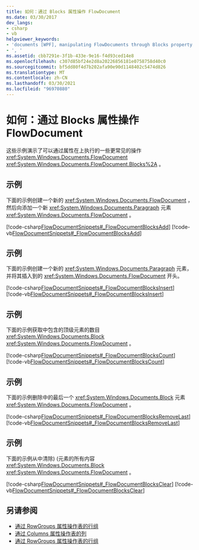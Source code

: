 ```yaml
---
title: 如何：通过 Blocks 属性操作 FlowDocument
ms.date: 03/30/2017
dev_langs:
- csharp
- vb
helpviewer_keywords:
- 'documents [WPF], manipulating FlowDocuments through Blocks property [WPF], , '
- ', '
ms.assetid: cbb7291e-3f1b-433e-9e16-f4d93ced14e8
ms.openlocfilehash: c307d85bf24e2d8a20226856181e0758758d40c0
ms.sourcegitcommit: bf5dd80f4d7b202afa90e90d1148402c5474d826
ms.translationtype: MT
ms.contentlocale: zh-CN
ms.lasthandoff: 03/30/2021
ms.locfileid: "96970880"
---
```

# <a name="how-to-manipulate-a-flowdocument-through-the-blocks-property"></a>如何：通过 Blocks 属性操作 FlowDocument
这些示例演示了可以通过属性在上执行的一些更常见的操作 <xref:System.Windows.Documents.FlowDocument> <xref:System.Windows.Documents.FlowDocument.Blocks%2A> 。  
  
## <a name="example"></a>示例  
 下面的示例创建一个新的 <xref:System.Windows.Documents.FlowDocument> ，然后向添加一个新 <xref:System.Windows.Documents.Paragraph> 元素 <xref:System.Windows.Documents.FlowDocument> 。  
  
 [!code-csharp[FlowDocumentSnippets#_FlowDocumentBlocksAdd](~/samples/snippets/csharp/VS_Snippets_Wpf/FlowDocumentSnippets/CSharp/Window1.xaml.cs#_flowdocumentblocksadd)]
 [!code-vb[FlowDocumentSnippets#_FlowDocumentBlocksAdd](~/samples/snippets/visualbasic/VS_Snippets_Wpf/FlowDocumentSnippets/visualbasic/window1.xaml.vb#_flowdocumentblocksadd)]  
  
## <a name="example"></a>示例  
 下面的示例创建一个新的 <xref:System.Windows.Documents.Paragraph> 元素，并将其插入到的 <xref:System.Windows.Documents.FlowDocument> 开头。  
  
 [!code-csharp[FlowDocumentSnippets#_FlowDocumentBlocksInsert](~/samples/snippets/csharp/VS_Snippets_Wpf/FlowDocumentSnippets/CSharp/Window1.xaml.cs#_flowdocumentblocksinsert)]
 [!code-vb[FlowDocumentSnippets#_FlowDocumentBlocksInsert](~/samples/snippets/visualbasic/VS_Snippets_Wpf/FlowDocumentSnippets/visualbasic/window1.xaml.vb#_flowdocumentblocksinsert)]  
  
## <a name="example"></a>示例  
 下面的示例获取中包含的顶级元素的数目 <xref:System.Windows.Documents.Block> <xref:System.Windows.Documents.FlowDocument> 。  
  
 [!code-csharp[FlowDocumentSnippets#_FlowDocumentBlocksCount](~/samples/snippets/csharp/VS_Snippets_Wpf/FlowDocumentSnippets/CSharp/Window1.xaml.cs#_flowdocumentblockscount)]
 [!code-vb[FlowDocumentSnippets#_FlowDocumentBlocksCount](~/samples/snippets/visualbasic/VS_Snippets_Wpf/FlowDocumentSnippets/visualbasic/window1.xaml.vb#_flowdocumentblockscount)]  
  
## <a name="example"></a>示例  
 下面的示例删除中的最后一个 <xref:System.Windows.Documents.Block> 元素 <xref:System.Windows.Documents.FlowDocument> 。  
  
 [!code-csharp[FlowDocumentSnippets#_FlowDocumentBlocksRemoveLast](~/samples/snippets/csharp/VS_Snippets_Wpf/FlowDocumentSnippets/CSharp/Window1.xaml.cs#_flowdocumentblocksremovelast)]
 [!code-vb[FlowDocumentSnippets#_FlowDocumentBlocksRemoveLast](~/samples/snippets/visualbasic/VS_Snippets_Wpf/FlowDocumentSnippets/visualbasic/window1.xaml.vb#_flowdocumentblocksremovelast)]  
  
## <a name="example"></a>示例  
 下面的示例从中清除)  (元素的所有内容 <xref:System.Windows.Documents.Block> <xref:System.Windows.Documents.FlowDocument> 。  
  
 [!code-csharp[FlowDocumentSnippets#_FlowDocumentBlocksClear](~/samples/snippets/csharp/VS_Snippets_Wpf/FlowDocumentSnippets/CSharp/Window1.xaml.cs#_flowdocumentblocksclear)]
 [!code-vb[FlowDocumentSnippets#_FlowDocumentBlocksClear](~/samples/snippets/visualbasic/VS_Snippets_Wpf/FlowDocumentSnippets/visualbasic/window1.xaml.vb#_flowdocumentblocksclear)]  
  
## <a name="see-also"></a>另请参阅

- [通过 RowGroups 属性操作表的行组](how-to-manipulate-table-row-groups-through-the-rowgroups-property.md)
- [通过 Columns 属性操作表的列](how-to-manipulate-table-columns-through-the-columns-property.md)
- [通过 RowGroups 属性操作表的行组](how-to-manipulate-table-row-groups-through-the-rowgroups-property.md)
